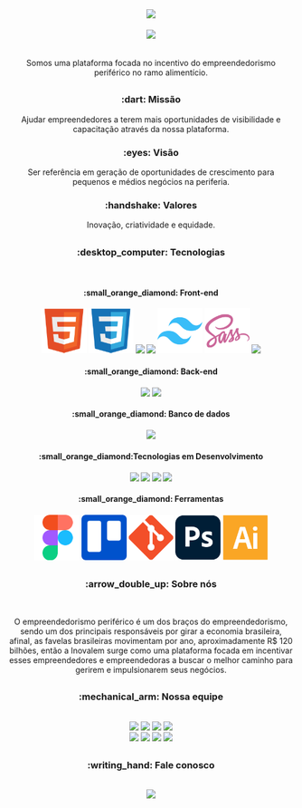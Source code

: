 <div align="center">
<img src="imagens/LogoSVG.svg" width="500px">
</div>
<br>
<div align="center">
<img src="https://readme-typing-svg.herokuapp.com?font=Poppins&color=FF6F29&center=true&vCenter=true&lines=Inove+conosco+e+v%C3%A1+al%C3%A9m.">
<!-- https://readme-typing-svg.herokuapp.com?font=Poppins&color=2C67F2&center=true&vCenter=true&lines=-+Inove+conosco+e+v%C3%A1+al%C3%A9m.+- -->
</div>
<br>
<p align="center">Somos uma plataforma focada no incentivo do empreendedorismo periférico no ramo alimentício.<p>

##

<h3 align="center">:dart: Missão</h3>
<div align="center"><p>Ajudar empreendedores a terem mais oportunidades de visibilidade e capacitação através da nossa plataforma.</p></div>

<h3 align="center">:eyes: Visão</h3>
<div align="center"><p>Ser referência em geração de oportunidades de crescimento para pequenos e médios negócios na periferia.</p></div>

<h3 align="center">:handshake: Valores</h3>
<div align="center"><p>Inovação, criatividade e equidade.</p></div>

##

<h3 align="center">:desktop_computer:	Tecnologias</h3>
<br>
<div align="center">
  
<h4>:small_orange_diamond: Front-end<h4>
  <img src="https://raw.githubusercontent.com/devicons/devicon/master/icons/html5/html5-original.svg" width="80px">
  <img src="https://raw.githubusercontent.com/devicons/devicon/master/icons/css3/css3-original.svg" width="80px">
  <img src="https://icongr.am/devicon/javascript-original.svg?size=100&color=currentColor" width="80px">
  <img src="https://icongr.am/devicon/react-original.svg?size=100&color=000000" width="80px">
  <img src="https://raw.githubusercontent.com/devicons/devicon/master/icons/tailwindcss/tailwindcss-plain.svg" width="80px">
  <img src="https://raw.githubusercontent.com/devicons/devicon/master/icons/sass/sass-original.svg" width="80px">
  <img src="https://raw.githubusercontent.com/styled-components/brand/master/styled-components.svg" width="80px">
  
<h4>:small_orange_diamond: Back-end<h4>
  <img src="https://icongr.am/devicon/java-original.svg?size=100&color=currentColor" width="80px">
  <img src="https://icongr.am/devicon/nodejs-original.svg?size=100&color=currentColor" width="80px">
  
<h4>:small_orange_diamond: Banco de dados<h4>
  <img src="https://icongr.am/devicon/mysql-original-wordmark.svg?size=100&color=currentColor" width="80px">

 <h4>:small_orange_diamond:Tecnologias em Desenvolvimento<h4>
   <img src="https://icongr.am/devicon/python-original.svg?size=100&color=currentColor" width="80px">
   <img src="imagens/Machine.png" width="68px">
   <img src="imagens/Puppeteer.png" width="60px">
   <img src="imagens/Scrapy.png" width="80px">
   
 <h4>:small_orange_diamond: Ferramentas<h4>
  <img src="https://raw.githubusercontent.com/devicons/devicon/master/icons/figma/figma-original.svg" width="80px">
   <img src="https://raw.githubusercontent.com/devicons/devicon/master/icons/trello/trello-plain.svg" width="80px">
   <img src="https://raw.githubusercontent.com/devicons/devicon/master/icons/git/git-plain.svg" width="80px">
   <img src="https://github.com/devicons/devicon/blob/master/icons/photoshop/photoshop-plain.svg" width="80px">
   <img src="https://raw.githubusercontent.com/devicons/devicon/master/icons/illustrator/illustrator-plain.svg" width="80px"> 

 
 </div>

##

<h3 align="center">:arrow_double_up: Sobre nós</h3>
<br>
<div align="center"><p>O empreendedorismo periférico é um dos braços do empreendedorismo, sendo um dos principais responsáveis por girar a economia brasileira, afinal, as favelas brasileiras movimentam por ano, aproximadamente R$ 120 bilhões, então a Inovalem surge como uma plataforma focada em incentivar esses empreendedores e empreendedoras a buscar o melhor caminho para gerirem e impulsionarem seus negócios.</p></div>

##

<h3 align="center">:mechanical_arm: Nossa equipe</h3>
<br>
<div align="center">
<a href="https://www.linkedin.com/in/larissa-pazevedo/"><img src="imagens/Component 10.png" width="200px"></a>
<a href="https://www.linkedin.com/in/joaosconrado/"><img src="imagens/Component 12.png" width="200px"></a>
<a href="https://www.linkedin.com/in/eduolv/"><img src="imagens/Component 9 (1).png" width="200px"></a>
<a href="https://www.linkedin.com/in/mayara-rodrigues-95389a1b3/"><img src="imagens/Component 14.png" width="200px"></a>
<br>
<a href="https://www.linkedin.com/in/andrepalhares011/"><img src="imagens/Component 22.png" width="200px"></a>
<a href="https://www.linkedin.com/in/luana-andrade-/"><img src="imagens/Component 21.png" width="200px"></a>
<a href="https://www.linkedin.com/in/lararufino/"><img src="imagens/Component 20.png" width="200px"></a>
<a href="https://www.linkedin.com/in/nicolly-gabriele/"><img src="imagens/Component 19.png" width="200px"></a>
</div>

##

<h3 align="center">:writing_hand:	Fale conosco</h3>
<br>
<div align="center">
<a href="https://linktr.ee/inovalem"><img src="imagens/Linktree.svg" width="80px"></a>
</div>
